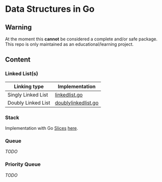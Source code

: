 # Data Structures in Go

## Warning

At the moment this **cannot** be considered a complete and/or safe package. This repo is only maintained as an educational/learning project.

## Content

### Linked List(s)

| Linking type       | Implementation                                                                                                              |
| ------------------ | --------------------------------------------------------------------------------------------------------------------------- |
| Singly Linked List | [linkedlist.go](https://github.com/BuriedInTheGround/datastructures/blob/master/linkedlist/linkedlist.go)                   |
| Doubly Linked List | [doublylinkedlist.go](https://github.com/BuriedInTheGround/datastructures/blob/master/doublylinkedlist/doublylinkedlist.go) |

### Stack

Implementation with Go [Slices](https://golang.org/ref/spec#Slice_types) [here](https://github.com/BuriedInTheGround/datastructures/blob/master/stack/stack.go).

### Queue

*TODO*

### Priority Queue

*TODO*

